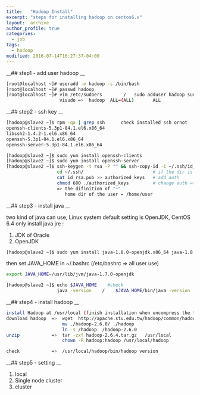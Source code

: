 ```yaml
---
title:   "Hadoop Install"
excerpt: "steps for installing hadoop on centos6.x"
layout:  archive
author_profile: true
categories: 
  - job
tags:
  - hadoop
modified: 2016-07-14T16:27:37-04:00
---
```


__## step1  - add user hadoop __
```bash
[root@localhost ~]# useradd -m hadoop -s /bin/bash
[root@localhost ~]# passwd hadoop
[root@localhost ~]# vim /etc/sudoers        /   sudo adduser hadoop sudo         
                    visudo =>  hadoop  ALL=(ALL)       ALL 
```

__## step2  -  ssh key __ 
```bash
[hadoop@slave2 ~]$ rpm -qa | grep ssh      check installed ssh ornot
openssh-clients-5.3p1-84.1.el6.x86_64
libssh2-1.4.2-1.el6.x86_64
openssh-5.3p1-84.1.el6.x86_64
openssh-server-5.3p1-84.1.el6.x86_64

[hadoop@slave2 ~]$ sudo yum install openssh-clients
[hadoop@slave2 ~]$ sudo yum install openssh-server
[hadoop@slave2 ~]$ ssh-keygen -t rsa -P "" && ssh-copy-id -i ~/.ssh/id_rsa.pub hadoop@xx.xx.xx.xx
                   cd ~/.ssh/                          # if the dir is not exist，do ssh localhost first
                   cat id_rsa.pub >> authorized_keys   # add auth
                   chmod 600 ./authorized_keys         # change auth => if the auth is wrong, still can't access even with a key     
                   => the difinition of "~"
                      home dir of the user = /home/user 
``` 

__## step3 - install java __ 

two kind of java can use, Linux system default setting is OpenJDK, CentOS 6.4 only install java jre  :
  1. JDK of Oracle
  2. OpenJDK

```bash
[hadoop@slave2 ~]$ sudo yum install java-1.8.0-openjdk.x86_64 java-1.8.0-openjdk-devel.x86_64
```

then set JAVA_HOME in ~/.bashrc (/etc/bashrc => all user use)

```bash
export JAVA_HOME=/usr/lib/jvm/java-1.7.0-openjdk

[hadoop@slave2 ~]$ echo $JAVA_HOME    #check   
                   java -version    /    $JAVA_HOME/bin/java -version
```

__## step4 - install hadoop __

```bash
install Hadoop at /usr/local (finish installation when uncompress the tar of hadoop)
download hadoop  =>  wget  http://apache.stu.edu.tw/hadoop/common/hadoop-2.6.4/hadoop-2.6.4.tar.gz
                     mv ./hadoop-2.6.0/ ./hadoop
                     ln -s /hadoop  /hadoop-2.6.0
unzip            =>  tar -zxf hadoop-2.6.4.tar.gz   /usr/local
                     chown -R hadoop:hadoop /usr/local/hadoop 

check            =>  /usr/local/hadoop/bin/hadoop version
```

__## step5 - setting __
1. local
2. Single node cluster
3. cluster
